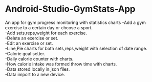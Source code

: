 # Android-Studio-GymStats-App
An app for gym progress monitoring with statistics charts
-Add a gym exercise to a certain day or choose a sport.</br>
-Add sets,reps,weight for each exercise.</br>
-Delete an exercise or set.</br>
-Edit an exercise or set.</br>
-Line,Pie charts for both sets,reps,weight with selection of date range.</br>
-Calorie goal setter.</br>
-Daily calorie counter with charts.</br>
-How calorie intake was formed throw time with charts.</br>
-Data stored locally in json files.</br>
-Data import to a new device.</br>
